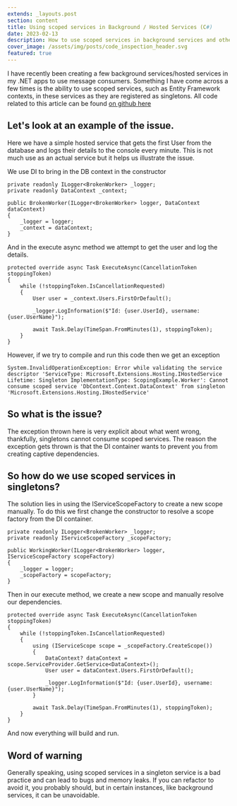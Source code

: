 ```yaml
---
extends: _layouts.post
section: content
title: Using scoped services in Background / Hosted Services (C#)
date: 2023-02-13
description: How to use scoped services in background services and other singletons.
cover_image: /assets/img/posts/code_inspection_header.svg
featured: true
---
```


I have recently been creating a few background services/hosted services in my .NET apps to use message consumers. Something I have come across a few times is the ability to use scoped services, such as Entity Framework contexts, in these services as they are registered as singletons. All code related to this article can be found [on github here](#https://github.com/mattlake/ScopingExample)

## Let's look at an example of the issue.
Here we have a simple hosted service that gets the first User from the database and logs their details to the console every minute. This is not much use as an actual service but it helps us illustrate the issue.

We use DI to bring in the DB context in the constructor

```
private readonly ILogger<BrokenWorker> _logger;
private readonly DataContext _context;

public BrokenWorker(ILogger<BrokenWorker> logger, DataContext dataContext)
{
    _logger = logger;
    _context = dataContext;
}
```

And in the execute async method we attempt to get the user and log the details.

```
protected override async Task ExecuteAsync(CancellationToken stoppingToken)
{
    while (!stoppingToken.IsCancellationRequested)
    {
        User user = _context.Users.FirstOrDefault();

        _logger.LogInformation($"Id: {user.UserId}, username: {user.UserName}");

        await Task.Delay(TimeSpan.FromMinutes(1), stoppingToken);
    }
}
```

However, if we try to compile and run this code then we get an exception

```
System.InvalidOperationException: Error while validating the service descriptor 'ServiceType: Microsoft.Extensions.Hosting.IHostedService Lifetime: Singleton ImplementationType: ScopingExample.Worker': Cannot consume scoped service 'DbContext.Context.DataContext' from singleton 'Microsoft.Extensions.Hosting.IHostedService'
```

## So what is the issue?
The exception thrown here is very explicit about what went wrong, thankfully, singletons cannot consume scoped services.  The reason the exception gets thrown is that the DI container wants to prevent you from creating captive dependencies.

## So how do we use scoped services in singletons?
The solution lies in using the IServiceScopeFactory to create a new scope manually. To do this we first change the constructor to resolve a scope factory from the DI container.

```
private readonly ILogger<BrokenWorker> _logger;
private readonly IServiceScopeFactory _scopeFactory;

public WorkingWorker(ILogger<BrokenWorker> logger, IServiceScopeFactory scopeFactory)
{
    _logger = logger;
    _scopeFactory = scopeFactory;
}
```

Then in our execute method, we create a new scope and manually resolve our dependencies.

```
protected override async Task ExecuteAsync(CancellationToken stoppingToken)
{
    while (!stoppingToken.IsCancellationRequested)
    {
        using (IServiceScope scope = _scopeFactory.CreateScope())
        {
            DataContext? dataContext = scope.ServiceProvider.GetService<DataContext>();
            User user = dataContext.Users.FirstOrDefault();

            _logger.LogInformation($"Id: {user.UserId}, username: {user.UserName}");
        }

        await Task.Delay(TimeSpan.FromMinutes(1), stoppingToken);
    }
}
```

And now everything will build and run.

## Word of warning
Generally speaking, using scoped services in a singleton service is a bad practice and can lead to bugs and memory leaks. If you can refactor to avoid it, you probably should, but in certain instances, like background services, it can be unavoidable.